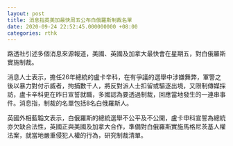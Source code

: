 ```yaml
---
layout: post
title: 消息指英美加最快周五公布白俄羅斯制裁名單
date: 2020-09-24 22:52:45.000000000 +08:00
categories: rthk
---
```


路透社引述多個消息來源報道，美國、英國及加拿大最快會在星期五，對白俄羅斯實施制裁。

消息人士表示，擔任26年總統的盧卡辛科，在有爭議的選舉中涉嫌舞弊，軍警之後以暴力對付示威者，拘捕數千人，將反對派人士扣留或驅逐出境，又限制傳媒採訪，盧卡辛科更在昨日宣誓就職，多國認為要透過制裁，回應當地發生的一連串事件。消息指，制裁的名單包括8名白俄羅斯人。

英國外相藍韜文表示，白俄羅斯的總統選舉不公平及不公開，盧卡申科宣誓為總統亦欠缺合法性，英國正與美國及加拿大合作，準備對白俄羅斯實施馬格尼茨基人權法案，就當地嚴重侵犯人權的行為，研究制裁清單。
